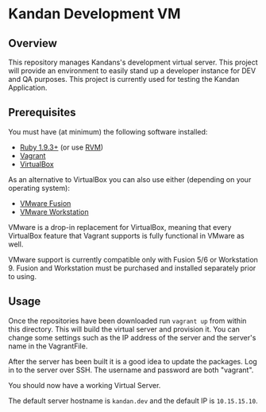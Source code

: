 Kandan Development VM
===============

Overview
--------
This repository manages Kandans's development virtual server. This project will provide an environment to easily stand up a developer instance for DEV and QA purposes. This project is currently used for testing the Kandan Application.

Prerequisites
------------
You must have (at minimum) the following software installed:

* [Ruby 1.9.3+](http://www.ruby-lang.org/en/downloads/) (or use [RVM](https://rvm.io/rvm/install))
* [Vagrant](http://vagrantup.com)
* [VirtualBox](http://www.virtualbox.org)

As an alternative to VirtualBox you can also use either (depending on your operating system):

* [VMware Fusion](http://www.vmware.com/products/fusion/overview.html)
* [VMware Workstation](http://www.vmware.com/products/workstation/)

VMware is a drop-in replacement for VirtualBox, meaning that every VirtualBox feature that Vagrant supports is fully functional in VMware as well.

VMware support  is currently compatible only with Fusion 5/6 or Workstation 9. Fusion and Workstation must be purchased and installed separately prior to using.

Usage
--------

Once the repositories have been downloaded run `vagrant up` from within this directory. This will build the virtual server and provision it. You can change some settings such as the IP address of the server and the server's name in the VagrantFile.

After the server has been built it is a good idea to update the packages. Log in to the server over SSH. The username and password are both "vagrant".

You should now have a working Virtual Server.

The default server hostname is `kandan.dev` and the default IP is `10.15.15.10`.
